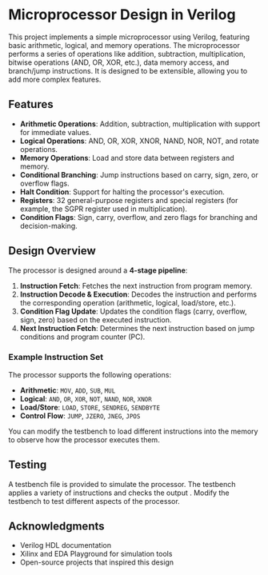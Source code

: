 # Microprocessor Design in Verilog

This project implements a simple microprocessor using Verilog, featuring basic arithmetic, logical, and memory operations. The microprocessor performs a series of operations like addition, subtraction, multiplication, bitwise operations (AND, OR, XOR, etc.), data memory access, and branch/jump instructions. It is designed to be extensible, allowing you to add more complex features.

## Features

- **Arithmetic Operations**: Addition, subtraction, multiplication with support for immediate values.
- **Logical Operations**: AND, OR, XOR, XNOR, NAND, NOR, NOT, and rotate operations.
- **Memory Operations**: Load and store data between registers and memory.
- **Conditional Branching**: Jump instructions based on carry, sign, zero, or overflow flags.
- **Halt Condition**: Support for halting the processor's execution.
- **Registers**: 32 general-purpose registers and special registers (for example, the SGPR register used in multiplication).
- **Condition Flags**: Sign, carry, overflow, and zero flags for branching and decision-making.

## Design Overview

The processor is designed around a **4-stage pipeline**:
1. **Instruction Fetch**: Fetches the next instruction from program memory.
2. **Instruction Decode & Execution**: Decodes the instruction and performs the corresponding operation (arithmetic, logical, load/store, etc.).
3. **Condition Flag Update**: Updates the condition flags (carry, overflow, sign, zero) based on the executed instruction.
4. **Next Instruction Fetch**: Determines the next instruction based on jump conditions and program counter (PC).

### Example Instruction Set

The processor supports the following operations:
- **Arithmetic**: `MOV`, `ADD`, `SUB`, `MUL`
- **Logical**: `AND`, `OR`, `XOR`, `NOT`, `NAND`, `NOR`, `XNOR`
- **Load/Store**: `LOAD`, `STORE`, `SENDREG`, `SENDBYTE`
- **Control Flow**: `JUMP`, `JZERO`, `JNEG`, `JPOS`

You can modify the testbench to load different instructions into the memory to observe how the processor executes them.

## Testing

A testbench file  is provided to simulate the processor. The testbench applies a variety of instructions and checks the output . Modify the testbench to test different aspects of the processor.

## Acknowledgments

- Verilog HDL documentation
- Xilinx and EDA Playground for simulation tools
- Open-source projects that inspired this design
